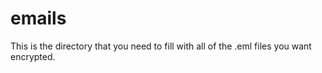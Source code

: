 # emails
This is the directory that you need to fill with all of the .eml files you want encrypted.
